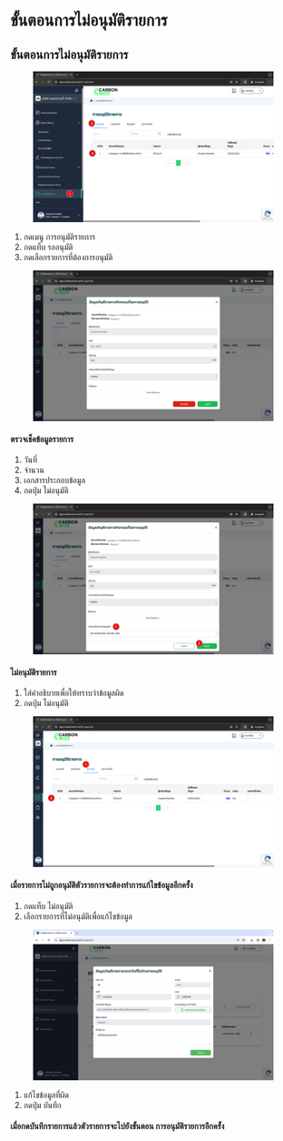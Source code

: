 # ขั้นตอนการไม่อนุมัติรายการ

## **ขั้นตอนการไม่อนุมัติรายการ**

<figure><img src="../../.gitbook/assets/image (3) (1) (1) (1) (2) (1).png" alt=""><figcaption></figcaption></figure>

1. กดเมนู การอนุมัติรายการ
2. กดแท็บ รออนุมัติ
3. กดเลือกรายการที่ต้องการอนุมัติ

<figure><img src="../../.gitbook/assets/image (4) (1) (1) (1).png" alt=""><figcaption></figcaption></figure>

#### ตรวจเช็คข้อมูลรายการ

1. วันที่
2. จำนวน
3. เอกสารประกอบข้อมูล
4. กดปุ่ม ไม่อนุมัติ

<figure><img src="../../.gitbook/assets/image (5) (1) (1) (2).png" alt=""><figcaption></figcaption></figure>

#### ไม่อนุมัติรายการ

1. ใส่คำอธิบายเพื่อให้ทราบว่าข้อมูลผิด
2. กดปุ่ม ไม่อนุมัติ

<figure><img src="../../.gitbook/assets/image (6) (1) (1).png" alt=""><figcaption></figcaption></figure>

#### เมื่อรายการไม่ถูกอนุมัติตัวรายการจะต้องทำการแก้ไขข้อมูลอีกครั้ง

1. กดแท็บ ไม่อนุมัติ
2. เลือกรายการที่ไม่อนุมัติเพื่อแก้ไขข้อมูล

<figure><img src="../../.gitbook/assets/Screenshot 2566-11-01 at 17.18.50.png" alt=""><figcaption></figcaption></figure>

1. แก้ไขข้อมูลที่ผิด
2. กดปุ่ม บันทึก

#### เมื่อกดบันทึกรายการแล้วตัวรายการจะไปยังขั้นตอน การอนุมัติรายการอีกครั้ง
